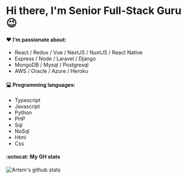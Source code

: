 # Hi there, I'm Senior Full-Stack Guru  :wink:
 
#### :heart: I'm passionate about:

- React / Redux / Vue / NextJS / NuxtJS / React Native 
- Express / Node / Laravel / Django
- MongoDB / Mysql / Postgresql
- AWS / Oracle / Azure / Heroku

#### :computer: Programming languages:

- Typescript
- Javascript
- Python
- PHP
- Sql
- NoSql
- Html
- Css

#### :octocat: My GH stats

![Artem's github stats](https://github-readme-stats.vercel.app/api?username=charming193&count_private=true&show_icons=true) 
